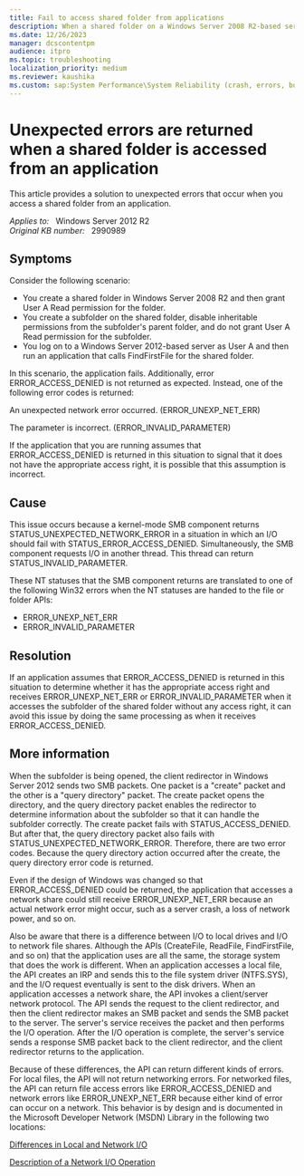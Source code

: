 ```yaml
---
title: Fail to access shared folder from applications
description: When a shared folder on a Windows Server 2008 R2-based server is accessed from an application in Windows Server 2012, errors other than ERROR_ACCESS_DENIED are returned.
ms.date: 12/26/2023
manager: dcscontentpm
audience: itpro
ms.topic: troubleshooting
localization_priority: medium
ms.reviewer: kaushika
ms.custom: sap:System Performance\System Reliability (crash, errors, bug check or Blue Screen, unexpected reboot), csstroubleshoot
---
```

# Unexpected errors are returned when a shared folder is accessed from an application

This article provides a solution to unexpected errors that occur when you access a shared folder from an application.

_Applies to:_ &nbsp; Windows Server 2012 R2  
_Original KB number:_ &nbsp; 2990989

## Symptoms

Consider the following scenario:

- You create a shared folder in Windows Server 2008 R2 and then grant User A Read permission for the folder.
- You create a subfolder on the shared folder, disable inheritable permissions from the subfolder's parent folder, and do not grant User A Read permission for the subfolder.
- You log on to a Windows Server 2012-based server as User A and then run an application that calls FindFirstFile for the shared folder.

In this scenario, the application fails. Additionally, error ERROR_ACCESS_DENIED is not returned as expected. Instead, one of the following error codes is returned:

An unexpected network error occurred. (ERROR_UNEXP_NET_ERR)

The parameter is incorrect. (ERROR_INVALID_PARAMETER)

If the application that you are running assumes that ERROR_ACCESS_DENIED is returned in this situation to signal that it does not have the appropriate access right, it is possible that this assumption is incorrect.

## Cause

This issue occurs because a kernel-mode SMB component returns STATUS_UNEXPECTED_NETWORK_ERROR in a situation in which an I/O should fail with STATUS_ERROR_ACCESS_DENIED. Simultaneously, the SMB component requests I/O in another thread. This thread can return STATUS_INVALID_PARAMETER.

These NT statuses that the SMB component returns are translated to one of the following Win32 errors when the NT statuses are handed to the file or folder APIs:

- ERROR_UNEXP_NET_ERR
- ERROR_INVALID_PARAMETER 

## Resolution

If an application assumes that ERROR_ACCESS_DENIED is returned in this situation to determine whether it has the appropriate access right and receives ERROR_UNEXP_NET_ERR or ERROR_INVALID_PARAMETER when it accesses the subfolder of the shared folder without any access right, it can avoid this issue by doing the same processing as when it receives ERROR_ACCESS_DENIED.

## More information

When the subfolder is being opened, the client redirector in Windows Server 2012 sends two SMB packets. One packet is a "create" packet and the other is a "query directory" packet. The create packet opens the directory, and the query directory packet enables the redirector to determine information about the subfolder so that it can handle the subfolder correctly. The create packet fails with STATUS_ACCESS_DENIED. But after that, the query directory packet also fails with STATUS_UNEXPECTED_NETWORK_ERROR. Therefore, there are two error codes. Because the query directory action occurred after the create, the query directory error code is returned.

Even if the design of Windows was changed so that ERROR_ACCESS_DENIED could be returned, the application that accesses a network share could still receive ERROR_UNEXP_NET_ERR because an actual network error might occur, such as a server crash, a loss of network power, and so on.

Also be aware that there is a difference between I/O to local drives and I/O to network file shares. Although the APIs (CreateFile, ReadFile, FindFirstFile, and so on) that the application uses are all the same, the storage system that does the work is different. When an application accesses a local file, the API creates an IRP and sends this to the file system driver (NTFS.SYS), and the I/O request eventually is sent to the disk drivers. When an application accesses a network share, the API invokes a client/server network protocol. The API sends the request to the client redirector, and then the client redirector makes an SMB packet and sends the SMB packet to the server. The server's service receives the packet and then performs the I/O operation. After the I/O operation is complete, the server's service sends a response SMB packet back to the client redirector, and the client redirector returns to the application.

Because of these differences, the API can return different kinds of errors. For local files, the API will not return networking errors. For networked files, the API can return file access errors like ERROR_ACCESS_DENIED and network errors like ERROR_UNEXP_NET_ERR because either kind of error can occur on a network. This behavior is by design and is documented in the Microsoft Developer Network (MSDN) Library in the following two locations:

[Differences in Local and Network I/O](https://msdn.microsoft.com/library/windows/desktop/aa363942%28v=vs.85%29.aspx)

[Description of a Network I/O Operation](https://msdn.microsoft.com/library/windows/desktop/aa363936%28v=vs.85%29.aspx)

